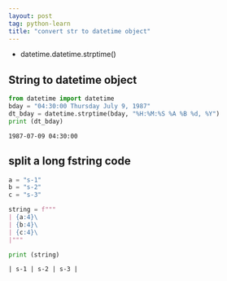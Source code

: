 ```yaml
---
layout: post
tag: python-learn
title: "convert str to datetime object"
---
```


- datetime.datetime.strptime()

<!--more-->

## String to datetime object


```python
from datetime import datetime
bday = "04:30:00 Thursday July 9, 1987"
dt_bday = datetime.strptime(bday, "%H:%M:%S %A %B %d, %Y")
print (dt_bday)
```

    1987-07-09 04:30:00


## split a long fstring code


```python
a = "s-1"
b = "s-2"
c = "s-3"

string = f"""
| {a:4}\
| {b:4}\
| {c:4}\
|"""

print (string)
```


    | s-1 | s-2 | s-3 |

